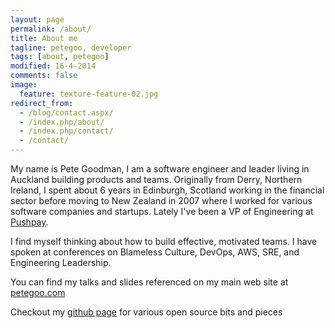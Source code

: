 ```yaml
---
layout: page
permalink: /about/
title: About me
tagline: petegoo, developer
tags: [about, petegoo]
modified: 16-4-2014
comments: false
image:
  feature: texture-feature-02.jpg
redirect_from:
  - /blog/contact.aspx/
  - /index.php/about/
  - /index.php/contact/
  - /contact/
---
```


My name is Pete Goodman, I am a software engineer and leader living in Auckland building products and teams. Originally from Derry, Northern Ireland, I spent about 6 years in Edinburgh, Scotland working in the financial sector before moving to New Zealand in 2007 where I worked for various software companies and startups. Lately I've been a VP of Engineering at [Pushpay](http://pushpay.com).

I find myself thinking about how to build effective, motivated teams. I have spoken at conferences on Blameless Culture, DevOps, AWS, SRE, and Engineering Leadership.

You can find my talks and slides referenced on my main web site at [petegoo.com](http://www.petegoo.com)

Checkout my [github page](https://github.com/petegoo) for various open source bits and pieces